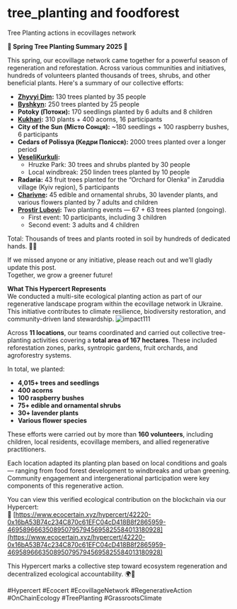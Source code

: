 # tree_planting and foodforest
Tree Planting actions in ecovillages network 

**🌱 Spring Tree Planting Summary 2025 🌱**

This spring, our ecovillage network came together for a powerful season of regeneration and reforestation. Across various communities and initiatives, hundreds of volunteers planted thousands of trees, shrubs, and other beneficial plants. Here's a summary of our collective efforts:

- **[Zhyvyi Dim](https://github.com/maxzalevski/tree_planting/issues/5):** 130 trees planted by 35 people  
- **[Byshkyn](https://github.com/maxzalevski/tree_planting/issues/9):** 250 trees planted by 25 people  
- **Potoky (Потоки):** 170 seedlings planted by 6 adults and 8 children  
- **[Kukhari](https://github.com/maxzalevski/tree_planting/issues/7):** 310 plants + 400 acorns, 16 participants  
- **City of the Sun (Місто Сонця):** ~180 seedlings + 100 raspberry bushes, 6 participants  
- **Cedars of Polissya (Кедри Полісся):** 2000 trees planted over a longer period  
- **[VeseliKurkuli](https://github.com/maxzalevski/tree_planting/issues/8):**  
  - Hruzke Park: 30 trees and shrubs planted by 30 people  
  - Local windbreak: 250 linden trees planted by 10 people  
- **Radaria:** 43 fruit trees planted for the “Orchard for Olenka” in Zaruddia village (Kyiv region), 5 participants  
- **[Charivne](https://github.com/maxzalevski/tree_planting/issues/1):** 45 edible and ornamental shrubs, 30 lavender plants, and various flowers planted by 7 adults and children  
- **[Prostir Lubovi](https://github.com/maxzalevski/tree_planting/issues/4):** Two planting events — 67 + 63 trees planted (ongoing).  
  - First event: 10 participants, including 3 children  
  - Second event: 3 adults and 4 children  

Total: Thousands of trees and plants rooted in soil by hundreds of dedicated hands. 🌳💚

If we missed anyone or any initiative, please reach out and we’ll gladly update this post.  
Together, we grow a greener future!

**What This Hypercert Represents**  
We conducted a multi-site ecological planting action as part of our regenerative landscape program within the ecovillage network in Ukraine. This initiative contributes to climate resilience, biodiversity restoration, and community-driven land stewardship.
![impact111](https://github.com/user-attachments/assets/33fe5d1b-6ab6-465d-8f60-1fa9b43a993f)

Across **11 locations**, our teams coordinated and carried out collective tree-planting activities covering a **total area of 167 hectares**. These included reforestation zones, parks, syntropic gardens, fruit orchards, and agroforestry systems.

In total, we planted:
- **4,015+ trees and seedlings**
- **400 acorns**
- **100 raspberry bushes**
- **75+ edible and ornamental shrubs**
- **30+ lavender plants**
- **Various flower species**

These efforts were carried out by more than **160 volunteers**, including children, local residents, ecovillage members, and allied regenerative practitioners.

Each location adapted its planting plan based on local conditions and goals — ranging from food forest development to windbreaks and urban greening. Community engagement and intergenerational participation were key components of this regenerative action.

You can view this verified ecological contribution on the blockchain via our Hypercert:  
🔗 [https://www.ecocertain.xyz/hypercert/42220-0x16bA53B74c234C870c61EFC04cD418B8f2865959-46958966635089507957945695825584013180928](https://www.ecocertain.xyz/hypercert/42220-0x16bA53B74c234C870c61EFC04cD418B8f2865959-46958966635089507957945695825584013180928)

This Hypercert marks a collective step toward ecosystem regeneration and decentralized ecological accountability. 🌍🌱

#Hypercert #Ecocert #EcovillageNetwork #RegenerativeAction #OnChainEcology #TreePlanting #GrassrootsClimate

